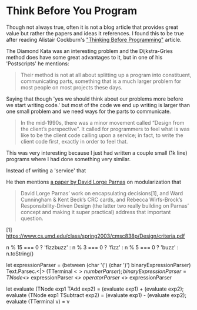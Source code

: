 # Think Before You Program

Though not always true, often it is not a blog article that provides great value but rather the papers and ideas it references. I found this to be true after reading Alistair Cockburn's ["Thinking Before Programming"](http://alistair.cockburn.us/Thinking+before+programming) article.

The Diamond Kata was an interesting problem and the Dijkstra-Gries method does have some great advantages to it, but in one of his 'Postscripts' he mentions:

> Their method is not at all about splitting up a program into constituent, communicating parts, something that is a much larger problem for most people on most projects these days.

Saying that though 'yes we should think about our problems more before we start writing code.' but
most of the code we end up writing is larger than one small problem and we need ways for the parts to communicate.

> In the mid-1990s, there was a minor movement called “Design from the client’s perspective”. It called for programmers to feel what is was like to be the client code calling upon a service; in fact, to write the client code first, exactly in order to feel that.

This was very interesting because I just had written a couple small (1k line) programs where I had done something very similar.

Instead of writing a 'service' that 





He then mentions [a paper by David Lorge Parnas](https://www.cs.umd.edu/class/spring2003/cmsc838p/Design/criteria.pdf) on modularization that 

> David Lorge Parnas’ work on encapsulating decisions[1], and Ward Cunningham & Kent Beck’s CRC cards, and Rebecca Wirfs-Brock’s Responsibility-Driven Design (the latter two really building on Parnas’ concept and making it super practical) address that important question.

[1] https://www.cs.umd.edu/class/spring2003/cmsc838p/Design/criteria.pdf


n % 15 === 0 ? 'fizzbuzz'
: n % 3 === 0 ? 'fizz'
: n % 5 === 0 ? 'buzz'
: n.toString()

let expressionParser = (between (char '(') (char ')') binaryExpressionParser) Text.Parsec.<|> (TTerminal <$> numberParser); binaryExpressionParser = TNode <$> expressionParser <*> operatorParser <*> expressionParser

let evaluate (TNode exp1 TAdd exp2)      = (evaluate exp1) + (evaluate exp2); evaluate (TNode exp1 TSubtract exp2) = (evaluate exp1) - (evaluate exp2); evaluate (TTerminal v)               = v
